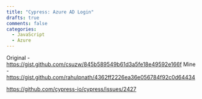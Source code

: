 ```yaml
---
title: "Cypress: Azure AD Login"
drafts: true
comments: false
categories:
  - JavaScript
  - Azure
---
```


Original - https://gist.github.com/csuzw/845b589549b61d3a5fe18e49592e166f
Mine - https://gist.github.com/rahulpnath/4362ff2226ea36e056784f92c0d64434

https://github.com/cypress-io/cypress/issues/2427
